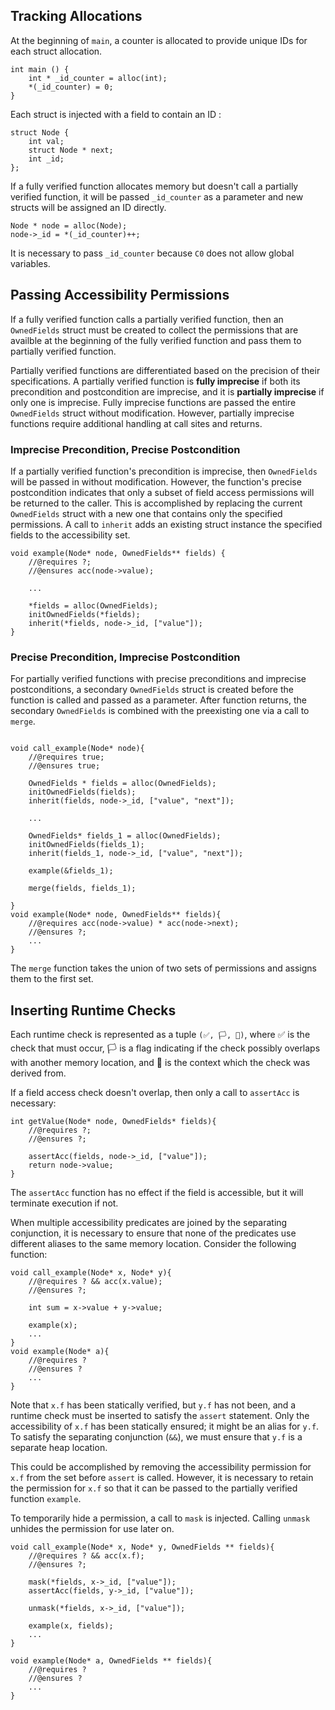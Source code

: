## Tracking Allocations

At the beginning of `main`, a counter is allocated to provide unique IDs for each struct allocation.

```
int main () {
    int * _id_counter = alloc(int);
    *(_id_counter) = 0;
}
```

Each struct is injected with a field to contain an ID :

```
struct Node {
    int val;
    struct Node * next;
    int _id;
};
```

If a fully verified function allocates memory but doesn't call a partially verified function, it will be passed `_id_counter` as a parameter and new structs will be assigned an ID directly.
```
Node * node = alloc(Node);
node->_id = *(_id_counter)++;
```
It is necessary to pass `_id_counter` because `C0` does not allow global variables.

## Passing Accessibility Permissions

If a fully verified function calls a partially verified function, then an `OwnedFields` struct must be created to collect the permissions that are availble at the beginning of the fully verified function and pass them to partially verified function.

Partially verified functions are differentiated based on the precision of their specifications. A partially verified function is **fully imprecise** if both its precondition and postcondition are imprecise, and it is **partially imprecise** if only one is imprecise. Fully imprecise functions are passed the entire `OwnedFields` struct without modification. However, partially imprecise functions require additional handling at call sites and returns.

### Imprecise Precondition, Precise Postcondition

If a partially verified function's precondition is imprecise, then `OwnedFields` will be passed in without modification. However, the function's precise postcondition indicates that only a subset of field access permissions will be returned to the caller. This is accomplished by replacing the current `OwnedFields` struct with a new one that contains only the specified permissions. A call to `inherit` adds an existing struct instance the specified fields to the accessibility set.

```
void example(Node* node, OwnedFields** fields) {
    //@requires ?;
    //@ensures acc(node->value);
    
    ...

    *fields = alloc(OwnedFields);
    initOwnedFields(*fields);
    inherit(*fields, node->_id, ["value"]);
}
```

### Precise Precondition, Imprecise Postcondition

For partially verified functions with precise preconditions and imprecise postconditions, a secondary `OwnedFields` struct is created before the function is called and passed as a parameter. After function returns, the secondary `OwnedFields` is combined with the preexisting one via a call to `merge`.

```

void call_example(Node* node){
    //@requires true;
    //@ensures true;

    OwnedFields * fields = alloc(OwnedFields);
    initOwnedFields(fields);
    inherit(fields, node->_id, ["value", "next"]);

    ...

    OwnedFields* fields_1 = alloc(OwnedFields);
    initOwnedFields(fields_1);
    inherit(fields_1, node->_id, ["value", "next"]);

    example(&fields_1);

    merge(fields, fields_1);

}
void example(Node* node, OwnedFields** fields){
    //@requires acc(node->value) * acc(node->next);
    //@ensures ?;
    ...
}

```

The `merge` function takes the union of two sets of permissions and assigns them to the first set.

## Inserting Runtime Checks
Each runtime check is represented as a tuple `(✅, 🏳, 📖)`, where ✅ is the check that must occur, 🏳 is a flag indicating if the check possibly overlaps with another memory location, and 📖 is the context which the check was derived from. 

If a field access check doesn't overlap, then only a call to `assertAcc` is necessary:

```
int getValue(Node* node, OwnedFields* fields){
    //@requires ?;
    //@ensures ?;

    assertAcc(fields, node->_id, ["value"]);
    return node->value;
}
```
The `assertAcc` function has no effect if the field is accessible, but it will terminate execution if not.

When multiple accessibility predicates are joined by the separating conjunction, it is necessary to ensure that none of the predicates use different aliases to the same memory location. Consider the following function:

```
void call_example(Node* x, Node* y){
    //@requires ? && acc(x.value);
    //@ensures ?;

    int sum = x->value + y->value;

    example(x);
    ...
}
void example(Node* a){
    //@requires ?
    //@ensures ?
    ...
}

```
Note that `x.f` has been statically verified, but `y.f` has not been, and a runtime check must be inserted to satisfy the `assert` statement. 
Only the accessibility of `x.f` has been statically ensured; it might be an alias for `y.f`. To satisfy the separating conjunction (`&&`), we must ensure that `y.f` is a separate heap location.

This could be accomplished by removing the accessibility permission for `x.f` from the set before `assert` is called. However, it is necessary to retain the permission for `x.f` so that it can be passed to the partially verified function `example`.  

To temporarily hide a permission, a call to `mask` is injected. Calling `unmask` unhides the permission for use later on.  
```
void call_example(Node* x, Node* y, OwnedFields ** fields){
    //@requires ? && acc(x.f);
    //@ensures ?;
    
    mask(*fields, x->_id, ["value"]);
    assertAcc(fields, y->_id, ["value"]);

    unmask(*fields, x->_id, ["value"]);

    example(x, fields);
    ...
}

void example(Node* a, OwnedFields ** fields){
    //@requires ?
    //@ensures ?
    ...
}
```